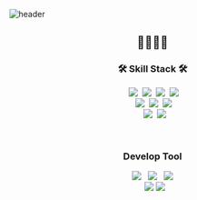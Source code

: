 ![header](https://capsule-render.vercel.app/api?type=wave&color=accde8&height=200&section=header&text=Dia%20Lee&fontSize=45)<br/>

<h2 align="center">💎👩‍💻🍎</h2>

<h3 align="center">🛠 Skill Stack 🛠</h3>

<p align="center">
</a>&nbsp
 <img src="https://img.shields.io/badge/HTML5-E34F26?style=flat-square&logo=HTML5&logoColor=white"/></a>&nbsp
     <img src="https://img.shields.io/badge/css-1572B6?style=flat-square&logo=css3&logoColor=white"/></a>&nbsp 
        <img src="https://img.shields.io/badge/Javascript-ffb13b?style=flat-square&logo=Javascript&logoColor=white"/></a>&nbsp 
    <img src="https://img.shields.io/badge/React-61DAFB?style=flat-square&logo=React&logoColor=white"/></a>&nbsp 

  <br>
  </a>&nbsp
    <img src="https://img.shields.io/badge/MariaDB-003545?style=flat-square&logo=MariaDB&logoColor=white"/></a>&nbsp 
        <img src="https://img.shields.io/badge/MySQL-4479A1?style=flat-square&logo=MySQL&logoColor=white"/></a>&nbsp 
  <img src="https://img.shields.io/badge/SpringBoot-6DB33F?style=flat-square&logo=Spring&logoColor=white"/></a>&nbsp 
  
  <br>
</a>&nbsp
  <img src="https://img.shields.io/badge/Swift-F05138?style=flat-square&logo=Swift&logoColor=white"/></a>&nbsp
  <img src="https://img.shields.io/badge/Python-3766AB?style=flat-square&logo=Python&logoColor=white"/>

</p>

<br>
<h3 align="center">Develop Tool</h3>

<p align="center">
</a>&nbsp
  <img src="https://img.shields.io/badge/Eclipse-2C2255?style=flat-square&logo=Eclipse&logoColor=white"/></a> &nbsp
    <img src="https://img.shields.io/badge/IntelliJ IDEA-000000?style=flat-square&logo=IntelliJ IDEA&logoColor=white"/></a> &nbsp
  <img src="https://img.shields.io/badge/VSCode-007ACC?style=flat-square&logo=Visual Studio Code&logoColor=white"/></a> &nbsp
    
  </br>
</a>&nbsp
    <img src="https://img.shields.io/badge/Xcode-147EFB?style=flat-square&logo=Xcode&logoColor=white"/></a> 
  <img src="https://img.shields.io/badge/AndroidStudio-3DDC84?style=flat-square&logo=AndroidStudio&logoColor=white"/></a> 


</p>


